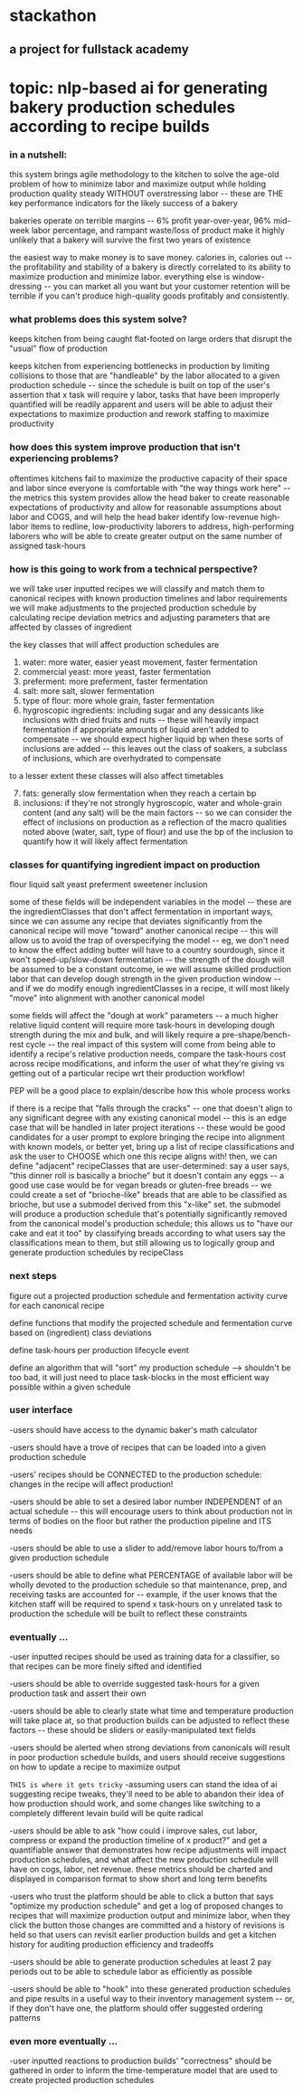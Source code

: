 # stackathon

## a project for fullstack academy

# topic: nlp-based ai for generating bakery production schedules according to recipe builds

### in a nutshell:

this system brings agile methodology to the kitchen to solve the age-old problem of how to minimize labor and maximize output while holding production quality steady WITHOUT overstressing labor -- these are THE key performance indicators for the likely success of a bakery

bakeries operate on terrible margins -- 6% profit year-over-year, 96% mid-week labor percentage, and rampant waste/loss of product make it highly unlikely that a bakery will survive the first two years of existence

the easiest way to make money is to save money. calories in, calories out -- the profitability and stability of a bakery is directly correlated to its ability to maximize production and minimize labor. everything else is window-dressing -- you can market all you want but your customer retention will be terrible if you can't produce high-quality goods profitably and consistently.

### what problems does this system solve?

keeps kitchen from being caught flat-footed on large orders that disrupt the "usual" flow of production

keeps kitchen from experiencing bottlenecks in production by limiting collisions to those that are "handleable" by the labor allocated to a given production schedule -- since the schedule is built on top of the user's assertion that x task will require y labor, tasks that have been improperly quantified will be readily apparent and users will be able to adjust their expectations to maximize production and rework staffing to maximize productivity

### how does this system improve production that isn't experiencing problems?

oftentimes kitchens fail to maximize the productive capacity of their space and labor since everyone is comfortable with "the way things work here" -- the metrics this system provides allow the head baker to create reasonable expectations of productivity and allow for reasonable assumptions about labor and COGS, and will help the head baker identify low-revenue high-labor items to redline, low-productivity laborers to address, high-performing laborers who will be able to create greater output on the same number of assigned task-hours

### how is this going to work from a technical perspective?

we will take user inputted recipes
we will classify and match them to canonical recipes with known production timelines and labor requirements
we will make adjustments to the projected production schedule by calculating recipe deviation metrics and adjusting parameters that are affected by classes of ingredient

the key classes that will affect production schedules are

1. water: more water, easier yeast movement, faster fermentation
2. commercial yeast: more yeast, faster fermentation
3. preferment: more preferment, faster fermentation
4. salt: more salt, slower fermentation
5. type of flour: more whole grain, faster fermentation
6. hygroscopic ingredients: including sugar and any dessicants like inclusions with dried fruits and nuts -- these will heavily impact fermentation if appropriate amounts of liquid aren't added to compensate -- we should expect higher liquid bp when these sorts of inclusions are added -- this leaves out the class of soakers, a subclass of inclusions, which are overhydrated to compensate

to a lesser extent these classes will also affect timetables

7. fats: generally slow fermentation when they reach a certain bp
8. inclusions: if they're not strongly hygroscopic, water and whole-grain content (and any salt) will be the main factors -- so we can consider the effect of inclusions on production as a reflection of the macro qualities noted above (water, salt, type of flour) and use the bp of the inclusion to quantify how it will likely affect fermentation

### classes for quantifying ingredient impact on production

flour
liquid
salt
yeast
preferment
sweetener
inclusion

some of these fields will be independent variables in the model -- these are the ingredientClasses that don't affect fermentation in important ways, since we can assume any recipe that deviates significantly from the canonical recipe will move "toward" another canonical recipe -- this will allow us to avoid the trap of overspecifying the model -- eg, we don't need to know the effect adding butter will have to a country sourdough, since it won't speed-up/slow-down fermentation -- the strength of the dough will be assumed to be a constant outcome, ie we will assume skilled production labor that can develop dough strength in the given production window -- and if we do modify enough ingredientClasses in a recipe, it will most likely "move" into alignment with another canonical model

some fields will affect the "dough at work" parameters -- a much higher relative liquid content will require more task-hours in developing dough strength during the mix and bulk, and will likely require a pre-shape/bench-rest cycle -- the real impact of this system will come from being able to identify a recipe's relative production needs, compare the task-hours cost across recipe modifications, and inform the user of what they're giving vs getting out of a particular recipe wrt their production workflow!

PEP will be a good place to explain/describe how this whole process works

if there is a recipe that "falls through the cracks" -- one that doesn't align to any significant degree with any existing canonical model -- this is an edge case that will be handled in later project iterations -- these would be good candidates for a user prompt to explore bringing the recipe into alignment with known models, or better yet, bring up a list of recipe classifications and ask the user to CHOOSE which one this recipe aligns with! then, we can define "adjacent" recipeClasses that are user-determined: say a user says, "this dinner roll is basically a brioche" but it doesn't contain any eggs -- a good use case would be for vegan breads or gluten-free breads -- we could create a set of "brioche-like" breads that are able to be classified as brioche, but use a submodel derived from this "x-like" set. the submodel will produce a production schedule that's potentially significantly removed from the canonical model's production schedule; this allows us to "have our cake and eat it too" by classifying breads according to what users say the classifications mean to them, but still allowing us to logically group and generate production schedules by recipeClass

### next steps

figure out a projected production schedule and fermentation activity curve for each canonical recipe

define functions that modify the projected schedule and fermentation curve based on (ingredient) class deviations

define task-hours per production lifecycle event

define an algorithm that will "sort" my production schedule --> shouldn't be too bad, it will just need to place task-blocks in the most efficient way possible within a given schedule

### user interface

-users should have access to the dynamic baker's math calculator

-users should have a trove of recipes that can be loaded into a given production schedule

-users' recipes should be CONNECTED to the production schedule: changes in the recipe will affect production!

-users should be able to set a desired labor number INDEPENDENT of an actual schedule -- this will encourage users to think about production not in terms of bodies on the floor but rather the production pipeline and ITS needs

-users should be able to use a slider to add/remove labor hours to/from a given production schedule

-users should be able to define what PERCENTAGE of available labor will be wholly devoted to the production schedule so that maintenance, prep, and receiving tasks are accounted for -- example, if the user knows that the kitchen staff will be required to spend x task-hours on y unrelated task to production the schedule will be built to reflect these constraints

### eventually ...

-user inputted recipes should be used as training data for a classifier, so that recipes can be more finely sifted and identified

-users should be able to override suggested task-hours for a given production task and assert their own

-users should be able to clearly state what time and temperature production will take place at, so that production builds can be adjusted to reflect these factors -- these should be sliders or easily-manipulated text fields

-users should be alerted when strong deviations from canonicals will result in poor production schedule builds, and users should receive suggestions on how to update a recipe to maximize output

`THIS is where it gets tricky`
-assuming users can stand the idea of ai suggesting recipe tweaks, they'll need to be able to abandon their idea of how production should work, and some changes like switching to a completely different levain build will be quite radical

-users should be able to ask "how could i improve sales, cut labor, compress or expand the production timeline of x product?" and get a quantifiable answer that demonstrates how recipe adjustments will impact production schedules, and what affect the new production schedule will have on cogs, labor, net revenue. these metrics should be charted and displayed in comparison format to show short and long term benefits

-users who trust the platform should be able to click a button that says "optimize my production schedule" and get a log of proposed changes to recipes that will maximize production output and minimize labor, when they click the button those changes are committed and a history of revisions is held so that users can revisit earlier production builds and get a kitchen history for auditing production efficiency and tradeoffs

-users should be able to generate production schedules at least 2 pay periods out to be able to schedule labor as efficiently as possible

-users should be able to "hook" into these generated production schedules and pipe results in a useful way to their inventory management system -- or, if they don't have one, the platform should offer suggested ordering patterns

### even more eventually ...

-user inputted reactions to production builds' "correctness" should be gathered in order to inform the time-temperature model that are used to create projected production schedules

